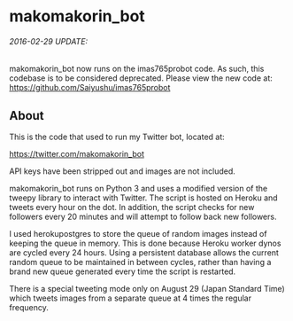 # makomakorin_bot

###### 2016-02-29 UPDATE:
makomakorin_bot now runs on the imas765probot code. As such, this codebase is to be considered deprecated. Please view the new code at:  
https://github.com/Saiyushu/imas765probot


## About

This is the code that used to run my Twitter bot, located at:

https://twitter.com/makomakorin_bot

API keys have been stripped out and images are not included.

makomakorin_bot runs on Python 3 and uses a modified version of the tweepy library to interact with Twitter. The script is hosted on Heroku and tweets every hour on the dot. In addition, the script checks for new followers every 20 minutes and will attempt to follow back new followers.

I used herokupostgres to store the queue of random images instead of keeping the queue in memory. This is done because Heroku worker dynos are cycled every 24 hours. Using a persistent database allows the current random queue to be maintained in between cycles, rather than having a brand new queue generated every time the script is restarted.

There is a special tweeting mode only on August 29 (Japan Standard Time) which tweets images from a separate queue at 4 times the regular frequency.
